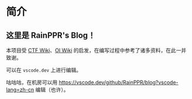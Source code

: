 # 简介

## 这里是 **RainPPR's Blog**！

本项目受 [CTF Wiki](https://ctf-wiki.org/)、[OI Wiki](https://oi-wiki.org/) 的启发，在编写过程中参考了诸多资料，在此一并致谢。

可以在 `vscode.dev` 上进行编辑。

咕咕咕，在机房可以用 <https://vscode.dev/github/RainPPR/blog?vscode-lang=zh-cn> 编辑（也许）。
